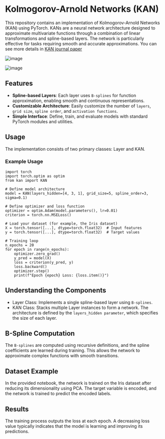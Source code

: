 # Kolmogorov-Arnold Networks (KAN)

This repository contains an implementation of Kolmogorov-Arnold Networks (KAN) using PyTorch. KANs are a neural network architecture designed to approximate multivariate functions through a combination of linear transformations and spline-based layers. The network is particularly effective for tasks requiring smooth and accurate approximations.
You can see more details in [KAN journal paper](https://arxiv.org/abs/2404.19756)

![image](https://github.com/user-attachments/assets/bdb4bb15-f02c-40fe-8847-cc04b0f07caa)

![image](https://github.com/user-attachments/assets/72c4e49b-4d20-4627-b986-08cb23c2844a)


## Features

- **Spline-based Layers**: Each layer uses `B-splines` for function approximation, enabling smooth and continuous representations.
- **Customizable Architecture**: Easily customize the number of `layers`, `grid size`, `spline order`, and `activation functions`.
- **Simple Interface**: Define, train, and evaluate models with standard PyTorch modules and utilities.

## Usage
The implementation consists of two primary classes: Layer and KAN.

### Example Usage

```
import torch
import torch.optim as optim
from kan import KAN

# Define model architecture
model = KAN(layers_hidden=[4, 3, 1], grid_size=5, spline_order=3, sigma=0.1)

# Define optimizer and loss function
optimizer = optim.Adam(model.parameters(), lr=0.01)
criterion = torch.nn.MSELoss()

# Load your dataset (for example, the Iris dataset)
X = torch.tensor([...], dtype=torch.float32)  # Input features
y = torch.tensor([...], dtype=torch.float32)  # Target values

# Training loop
n_epochs = 20
for epoch in range(n_epochs):
    optimizer.zero_grad()
    y_pred = model(X)
    loss = criterion(y_pred, y)
    loss.backward()
    optimizer.step()
    print(f"Epoch {epoch} Loss: {loss.item()}")
```

## Understanding the Components
* Layer Class: Implements a single spline-based layer using `B-splines`.
* KAN Class: Stacks multiple Layer instances to form a network. The architecture is defined by the `layers_hidden parameter`, which specifies the size of each layer.

## B-Spline Computation
The `B-splines` are computed using recursive definitions, and the spline coefficients are learned during training. This allows the network to approximate complex functions with smooth transitions.

## Dataset Example
In the provided notebook, the network is trained on the Iris dataset after reducing its dimensionality using PCA. The target variable is encoded, and the network is trained to predict the encoded labels.

## Results
The training process outputs the loss at each epoch. A decreasing loss value typically indicates that the model is learning and improving its predictions.
